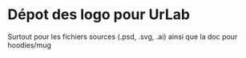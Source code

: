Dépot des logo pour UrLab
======

Surtout pour les fichiers sources (.psd, .svg, .ai) ainsi que la doc pour hoodies/mug
